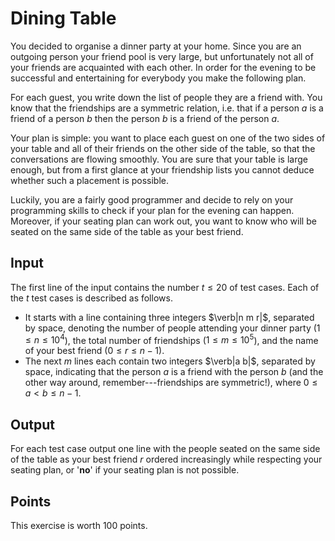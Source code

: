 # Dining Table

You decided to organise a dinner party at your home. Since you are an outgoing
person your friend pool is very large, but unfortunately not all of your friends
are acquainted with each other. In order for the evening to be successful and
entertaining for everybody you make the following plan.

For each guest, you write down the list of people they are a friend with. You
know that the friendships are a symmetric relation, i.e. that if a person $a$
is a friend of a person $b$ then the person $b$ is a friend of the person $a$.

Your plan is simple: you want to place each guest on one of the two sides of
your table and all of their friends on the other side of the table, so that the
conversations are flowing smoothly. You are sure that your table is large
enough, but from a first glance at your friendship lists you cannot deduce
whether such a placement is possible.

Luckily, you are a fairly good programmer and decide to rely on your programming
skills to check if your plan for the evening can happen. Moreover, if your
seating plan can work out, you want to know who will be seated on the same side
of the table as your best friend.

## Input

The first line of the input contains the number $t \leq 20$ of test cases.
Each of the $t$ test cases is described as follows.
  - It starts with a line containing three integers $\verb|n m r|$,
    separated by space, denoting the number of people attending your dinner
    party ($1 \leq n \leq 10^4$), the total number of friendships ($1 \leq m
    \leq 10^5$), and the name of your best friend ($0 \leq r \leq n - 1$).
  - The next $m$ lines each contain two integers $\verb|a b|$, separated by
    space, indicating that the person $a$ is a friend with the person $b$ (and
    the other way around, remember---friendships are symmetric!), where $0
    \leq a < b \leq n - 1$.
  

## Output

For each test case output one line with the people seated on the same side of
the table as your best friend $r$ ordered increasingly while respecting your
seating plan, or '**no**' if your seating plan is not possible.

## Points

This exercise is worth $100$ points.
